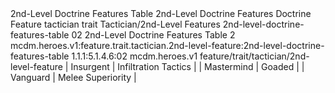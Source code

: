 <ability>
  <name>2nd-Level Doctrine Features Table</name>
  <keywords>
    <keyword>2nd-Level Doctrine Features</keyword>
  </keywords>
  <distance>Doctrine</distance>
  <target>Feature</target>
  <metadata>
    <class>tactician</class>
    <feature_type>trait</feature_type>
    <file_dpath>Tactician/2nd-Level Features</file_dpath>
    <item_id>2nd-level-doctrine-features-table</item_id>
    <item_index>02</item_index>
    <item_name>2nd-Level Doctrine Features Table</item_name>
    <level>2</level>
    <scc>mcdm.heroes.v1:feature.trait.tactician.2nd-level-feature:2nd-level-doctrine-features-table</scc>
    <scdc>1.1.1:5.1.4.6:02</scdc>
    <source>mcdm.heroes.v1</source>
    <type>feature/trait/tactician/2nd-level-feature</type>
  </metadata>
  <effects>
    <effect type="mundane">| Insurgent                   | Infiltration Tactics |
| Mastermind                  | Goaded               |
| Vanguard                    | Melee Superiority    |</effect>
  </effects>
</ability>
